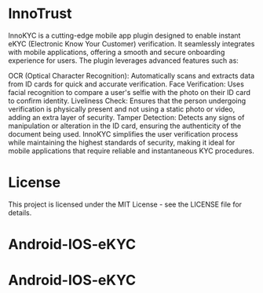 # InnoTrust

InnoKYC is a cutting-edge mobile app plugin designed to enable instant eKYC (Electronic Know Your Customer) verification. It seamlessly integrates with mobile applications, offering a smooth and secure onboarding experience for users. The plugin leverages advanced features such as:

OCR (Optical Character Recognition): Automatically scans and extracts data from ID cards for quick and accurate verification.
Face Verification: Uses facial recognition to compare a user's selfie with the photo on their ID card to confirm identity.
Liveliness Check: Ensures that the person undergoing verification is physically present and not using a static photo or video, adding an extra layer of security.
Tamper Detection: Detects any signs of manipulation or alteration in the ID card, ensuring the authenticity of the document being used.
InnoKYC simplifies the user verification process while maintaining the highest standards of security, making it ideal for mobile applications that require reliable and instantaneous KYC procedures.

# License
This project is licensed under the MIT License - see the LICENSE file for details.
# Android-IOS-eKYC
# Android-IOS-eKYC
